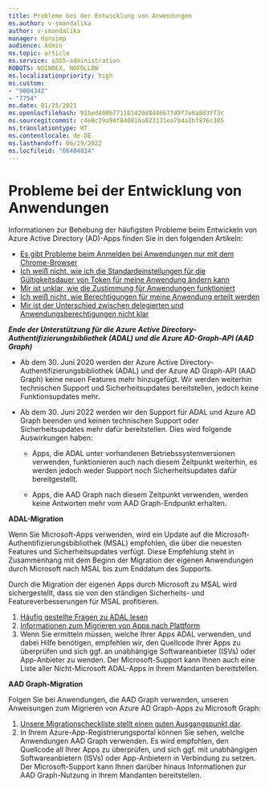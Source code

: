 ```yaml
---
title: Probleme bei der Entwicklung von Anwendungen
ms.author: v-smandalika
author: v-smandalika
manager: dansimp
audience: Admin
ms.topic: article
ms.service: o365-administration
ROBOTS: NOINDEX, NOFOLLOW
ms.localizationpriority: high
ms.custom:
- "9004342"
- "7754"
ms.date: 01/25/2021
ms.openlocfilehash: 91bed409b771101420d848667fd9f7e6a8d3ff3c
ms.sourcegitcommit: c4e8c29a94f840816a023131ea7b4a2bf876c305
ms.translationtype: HT
ms.contentlocale: de-DE
ms.lasthandoff: 06/29/2022
ms.locfileid: "66404824"
---
```

# <a name="issues-developing-applications"></a>Probleme bei der Entwicklung von Anwendungen

Informationen zur Behebung der häufigsten Probleme beim Entwickeln von Azure Active Directory (AD)-Apps finden Sie in den folgenden Artikeln:

- [Es gibt Probleme beim Anmelden bei Anwendungen nur mit dem Chrome-Browser](https://docs.microsoft.com/office365/troubleshoot/miscellaneous/chrome-behavior-affects-applications) 
- [Ich weiß nicht, wie ich die Standardeinstellungen für die Gültigkeitsdauer von Token für meine Anwendung ändern kann](https://docs.microsoft.com/azure/active-directory/develop/registration-config-change-token-lifetime-how-to) 
- [Mir ist unklar, wie die Zustimmung für Anwendungen funktioniert](https://docs.microsoft.com/azure/active-directory/application-dev-consent-framework) 
- [Ich weiß nicht, wie Berechtigungen für meine Anwendung erteilt werden](https://docs.microsoft.com/azure/active-directory/manage-apps/configure-user-consent) 
- [Mir ist der Unterschied zwischen delegierten und Anwendungsberechtigungen nicht klar](https://docs.microsoft.com/azure/active-directory/develop/delegated-and-app-perms)

***Ende der Unterstützung für die Azure Active Directory-Authentifizierungsbibliothek (ADAL) und die Azure AD-Graph-API (AAD Graph)***

- Ab dem 30. Juni 2020 werden der Azure Active Directory-Authentifizierungsbibliothek (ADAL) und der Azure AD Graph-API (AAD Graph) keine neuen Features mehr hinzugefügt. Wir werden weiterhin technischen Support und Sicherheitsupdates bereitstellen, jedoch keine Funktionsupdates mehr.

- Ab dem 30. Juni 2022 werden wir den Support für ADAL und Azure AD Graph beenden und keinen technischen Support oder Sicherheitsupdates mehr dafür bereitstellen. Dies wird folgende Auswirkungen haben:

    - Apps, die ADAL unter vorhandenen Betriebssystemversionen verwenden, funktionieren auch nach diesem Zeitpunkt weiterhin, es werden jedoch weder Support noch Sicherheitsupdates dafür bereitgestellt.

    - Apps, die AAD Graph nach diesem Zeitpunkt verwenden, werden keine Antworten mehr vom AAD Graph-Endpunkt erhalten.

**ADAL-Migration**

Wenn Sie Microsoft-Apps verwenden, wird ein Update auf die Microsoft-Authentifizierungsbibliothek (MSAL) empfohlen, die über die neuesten Features und Sicherheitsupdates verfügt. Diese Empfehlung steht in Zusammenhang mit dem Beginn der Migration der eigenen Anwendungen durch Microsoft nach MSAL bis zum Enddatum des Supports. 

Durch die Migration der eigenen Apps durch Microsoft zu MSAL wird sichergestellt, dass sie von den ständigen Sicherheits- und Featureverbesserungen für MSAL profitieren.

1. [Häufig gestellte Fragen zu ADAL lesen](https://docs.microsoft.com/azure/active-directory/develop/msal-migration#frequently-asked-questions-faq) 
2. [Informationen zum Migrieren von Apps nach Plattform](https://docs.microsoft.com/azure/active-directory/develop/msal-migration#frequently-asked-questions-faq) 
3. Wenn Sie ermitteln müssen, welche Ihrer Apps ADAL verwenden, und dabei Hilfe benötigen, empfehlen wir, den Quellcode Ihrer Apps zu überprüfen und sich ggf. an unabhängige Softwareanbieter (ISVs) oder App-Anbieter zu wenden. Der Microsoft-Support kann Ihnen auch eine Liste aller Nicht-Microsoft ADAL-Apps in Ihrem Mandanten bereitstellen.

**AAD Graph-Migration**

Folgen Sie bei Anwendungen, die AAD Graph verwenden, unseren Anweisungen zum Migrieren von Azure AD Graph-Apps zu Microsoft Graph:

1. [Unsere Migrationscheckliste stellt einen guten Ausgangspunkt dar](https://docs.microsoft.com/graph/migrate-azure-ad-graph-planning-checklist). 
2. In Ihrem Azure-App-Registrierungsportal können Sie sehen, welche Anwendungen AAD Graph verwenden. Es wird empfohlen, den Quellcode all Ihrer Apps zu überprüfen, und sich ggf. mit unabhängigen Softwareanbietern (ISVs) oder App-Anbietern in Verbindung zu setzen. Der Microsoft-Support kann Ihnen darüber hinaus Informationen zur AAD Graph-Nutzung in Ihrem Mandanten bereitstellen.







